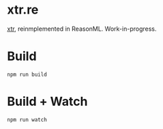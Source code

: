 # xtr.re

[xtr](https://github.com/goshakkk/xtr), reinmplemented in ReasonML.
Work-in-progress.

# Build
```
npm run build
```

# Build + Watch

```
npm run watch
```
